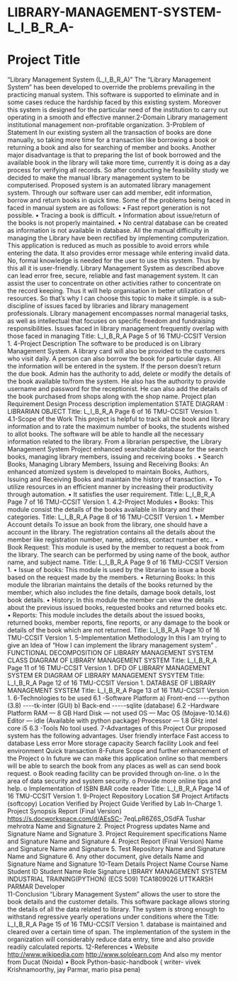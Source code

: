 # LIBRARY-MANAGEMENT-SYSTEM-L_I_B_R_A-
# Project Title
“Library Management System (L_I_B_R_A)” The “Library Management System” has been developed to override the problems prevailing in the practicing manual system. This software is supported to eliminate and in some cases reduce the hardship faced by this existing system. Moreover this system is designed for the particular need of the institution to carry out operating in a smooth and effective manner.2-Domain Library management institutional management non-profitable organization. 3-Problem of Statement In our existing system all the transaction of books are done manually, so taking more time for a transaction like borrowing a book or returning a book and also for searching of member and books. Another major disadvantage is that to preparing the list of book borrowed and the available book in the library will take more time, currently it is doing as a day process for verifying all records. So after conducting he feasibility study we decided to make the manual library management system to be computerised. Proposed system is an automated library management system. Through our software user can add member, edit information, borrow and return books in quick time. Some of the problems being faced in faced in manual system are as follows: • Fast report generation is not possible. • Tracing a book is difficult. • Information about issue/return of the books is not properly maintained. • No central database can be created as information is not available in database. All the manual difficulty in managing the Library have been rectified by implementing computerization. This application is reduced as much as possible to avoid errors while entering the data. It also provides error message while entering invalid data. No, formal knowledge is needed for the user to use this system. Thus by this all it is user-friendly. Library Management System as described above can lead error free, secure, reliable and fast management system. It can assist the user to concentrate on other activities rather to concentrate on the record keeping. Thus it will help organisation in better utilization of resources. So that’s why I can choose this topic to make it simple.    is a sub-discipline of issues faced by libraries and library management professionals. Library management encompasses normal managerial tasks, as well as intellectual that focuses on specific freedom and fundraising responsibilities. Issues faced in library management frequently overlap with those faced in managing    Title: L_I_B_R_A Page 5 of 16 TMU-CCSIT Version 1.  4-Project Description The software to be produced is on Library Management System. A library card will also be provided to the customers who visit daily. A person can also borrow the book for particular days. All the information will be entered in the system. If the person doesn’t return the due book. Admin has the authority to add, delete or modify the details of the book available to/from the system. He also has the authority to provide username and password for the receptionist. He can also add the details of the book purchased from shops along with the shop name.       Project plan Requirement Design Process description implementation     STATE DIAGRAM : LIBRARIAN OBJECT   Title: L_I_B_R_A Page 6 of 16  TMU-CCSIT Version 1.  4.1-Scope of the Work This project is helpful to track all the book and library information and to rate the maximum number of books, the students wished to allot books. The software will be able to handle all the necessary information related to the library. From a librarian perspective, the Library Management System Project enhanced searchable database for the search books, managing library members, issuing and receiving books . • Search Books, Managing Library Members, Issuing and Receiving Books: An enhanced atomized system is developed to maintain Books, Authors, Issuing and Receiving Books and maintain the history of transaction. • To utilize resources in an efficient manner by increasing their productivity through automation. • It satisfies the user requirement.    Title: L_I_B_R_A Page 7 of 16  TMU-CCSIT Version 1.  4.2-Project Modules • Books: This module consist the details of the books available in library and their categories.     Title: L_I_B_R_A Page 8 of 16  TMU-CCSIT Version 1.  • Member Account details To issue an book from the library, one should have a account in the library. The registration contains all the details about the member like registration number, name, address, contact number etc..  • Book Request: This module is used by the member to request a book from the library. The search can be performed by using name of the book, author name, and subject name.   Title: L_I_B_R_A Page 9 of 16  TMU-CCSIT Version 1.  • Issue of books: This module is used by the librarian to issue a book based on the request made by the members. • Returning Books: In this module the librarian maintains the details of the books returned by the member, which also includes the fine details, damage book details, lost book details.  • History: In this module the member can view the details about the previous issued books, requested books and returned books etc. • Reports: This module includes the details about the issued books, returned books, member reports, fine reports, or any damage to the book or details of the book which are not returned.  Title: L_I_B_R_A Page 10 of 16  TMU-CCSIT Version 1.  5-Implementation Methodology In this I am trying to give an Idea of “How I can implement the library management system” .   FUNCTIONAL DECOMPOSITION OF LIBRARY MANAGEMENT SYSTEM    CLASS DIAGRAM OF LIBRARY MANAGEMENT SYSTEM   Title: L_I_B_R_A Page 11 of 16  TMU-CCSIT Version 1.   DFD OF LIBRARY MANAGEMENT SYSTEM   ER DIAGRAM OF LIBRARY MANAGEMENT SYSYTEM   Title: L_I_B_R_A Page 12 of 16  TMU-CCSIT Version 1.      DATABASE OF LIBRARY MANAGEMENT SYSTEM   Title: L_I_B_R_A Page 13 of 16  TMU-CCSIT Version 1.  6-Technologies to be used 6.1 -Software Platform a) Front-end ----python (3.8) ----tk-inter (GUI) b) Back-end -----sqlite (database) 6.2 -Hardware Platform RAM — 8 GB Hard Disk — not used OS — Mac OS (Mojave-10.14.6) Editor — idle (Available with python package) Processor — 1.8 GHz intel core i5 6.3 -Tools No tool used. 7-Advantages of this Project Our proposed system has the following advantages. User friendly interface Fast access to database Less error More storage capacity Search facility Look and feel environment Quick transaction 8-Future Scope and further enhancement of the Project o In future we can make this application online so that members will be able to search the book from any places as well as can send book request. o Book reading facility can be provided through on-line. o In the area of data security and system security. o Provide more online tips and help. o Implementation of ISBN BAR code reader                  Title: L_I_B_R_A Page 14 of 16  TMU-CCSIT Version 1.  9-Project Repository Location       S#       Project Artifacts (softcopy)    Location      Verified by Project Guide      Verified by Lab In-Charge     1.  Project Synopsis Report (Final Version) https://s.docworkspace.com/d/AEsSC- 7eqLpR6Z6S_OSdFA     Tushar mehrotra  Name and Signature      2.       Project Progress updates         Name and Signature      Name and Signature     3.  Project Requirement specifications   Name and Signature  Name and Signature      4.       Project Report (Final Version)         Name and Signature      Name and Signature     5.     Test Repository      Name and Signature    Name and Signature     6.     Any other document, give details      Name and Signature     Name and Signature   10-Team Details       Project Name     Course Name     Student ID      Student Name      Role        Signature      LIBRARY MANAGEMENT SYSTEM                    INDUSTRIAL TRAINING(PYTHON) (ECS 509)   TCA1809026  UTTKARSH PARMAR  Developer                                                                    
11-Conclusion
“Library Management System” allows the user to store the book details and the customer details. This software package allows storing the details of all the data related to library. The system is strong enough to withstand regressive yearly operations under conditions where the   Title: L_I_B_R_A Page 15 of 16  TMU-CCSIT Version 1.  database is maintained and cleared over a certain time of span. The implementation of the system in the organization will considerably reduce data entry, time and also provide readily calculated reports. 12-References • Website http://www.wikipedia.com http://www.sololearn.com And also my mentor from Ducat (Noida) • Book Python-basic-handbook ( writer- vivek Krishnamoorthy, jay Parmar, mario pisa pena)
